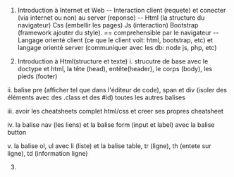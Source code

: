 1. Introduction à Internet et Web
-- Interaction client (requete) et conecter (via internet ou non) au server (reponse)
-- Html (la structure du navigateur) Css (embellir les pages) Js (interaction) Bootstrap (framework ajouter du style). == comprehensible par le navigateur
-- Langage orienté client (ce que le client voit: html, bootstrap, etc) et langage orienté server (communiquer avec les db: node js, php, etc)

2. Introduction à Html(structure et texte)
i. strucutre de base avec le doctype et html, la tête (head), entête(header), le corps (body), les pieds (footer)

ii. balise pre (afficher tel que  dans l'éditeur de code), span et div (isoler des éléments avec des .class et des #id) toutes les autres balises

iii. avoir les cheatsheets complet html/css et creer ses propres cheatsheet

iv. la balise nav (les liens) et la balise form (input et label) avec la balise button

v. la balise ol, ul avec li (liste) et la balise table, tr (ligne), th (entete sur ligne), td (information ligne) 

3. 
